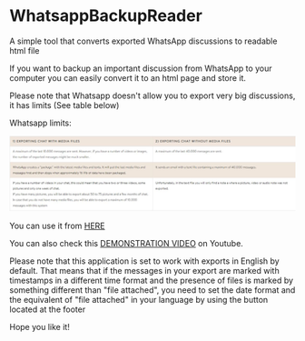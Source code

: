 # WhatsappBackupReader
A simple tool that converts exported WhatsApp discussions to readable html file

If you want to backup an important discussion from WhatsApp to your computer you can easily convert it to an html page and store it.

Please note that Whatsapp doesn't allow you to export very big discussions, it has limits (See table below)

Whatsapp limits: 

![](whatsapplimittable.jpg)

You can use it from [HERE](https://whatsappbr.netlify.app/)

You can also check this [DEMONSTRATION VIDEO](https://www.youtube.com/watch?v=bcFvHOYVUHk) on Youtube.

Please note that this application is set to work with exports in English by default. That means that if the messages in your export are marked with timestamps in a different time format and the presence of files is marked by something different than "file attached", you need to set the date format and the equivalent of "file attached" in your language by using the button located at the footer

Hope you like it!
